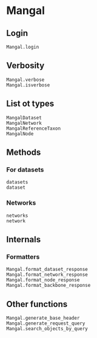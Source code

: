 # Mangal

## Login

```@docs
Mangal.login
```

## Verbosity

```@docs
Mangal.verbose
Mangal.isverbose
```

## List ot types

```@docs
MangalDataset
MangalNetwork
MangalReferenceTaxon
MangalNode
```

## Methods

### For datasets

```@docs
datasets
dataset
```

### Networks

```@docs
networks
network
```

## Internals

### Formatters

```@docs
Mangal.format_dataset_response
Mangal.format_network_response
Mangal.format_node_response
Mangal.format_backbone_response
```

## Other functions

```@docs
Mangal.generate_base_header
Mangal.generate_request_query
Mangal.search_objects_by_query
```
